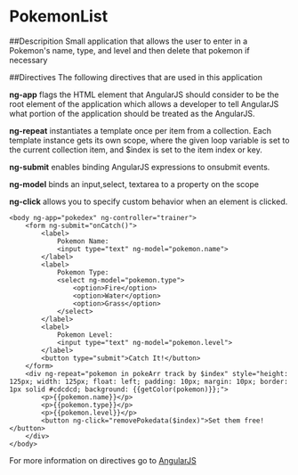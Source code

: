 # PokemonList

##Descripition 
Small application that allows the user to enter in a Pokemon's name, type, and level and then delete that pokemon if necessary


##Directives
The following directives that are used in this application

**ng-app** flags the HTML element that AngularJS should consider to be the root element of the application which allows a developer to tell AngularJS what portion of the application should be treated as the AngularJS.

**ng-repeat** instantiates a template once per item from a collection. Each template instance gets its own scope, where the given loop variable is set to the current collection item, and $index is set to the item index or key.

**ng-submit** enables binding AngularJS expressions to onsubmit events.

**ng-model** binds an input,select, textarea to a property on the scope

**ng-click** allows you to specify custom behavior when an element is clicked.

```
<body ng-app="pokedex" ng-controller="trainer">
    <form ng-submit="onCatch()">
        <label>
            Pokemon Name:
            <input type="text" ng-model="pokemon.name"> 
        </label>
        <label>
            Pokemon Type:
            <select ng-model="pokemon.type">
                <option>Fire</option>
                <option>Water</option>
                <option>Grass</option>
            </select>
        </label>
        <label>
            Pokemon Level:
            <input type="text" ng-model="pokemon.level"> 
        </label>
        <button type="submit">Catch It!</button>
    </form>
    <div ng-repeat="pokemon in pokeArr track by $index" style="height: 125px; width: 125px; float: left; padding: 10px; margin: 10px; border: 1px solid #cdcdcd; background: {{getColor(pokemon)}};">
        <p>{{pokemon.name}}</p>
        <p>{{pokemon.type}}</p>
        <p>{{pokemon.level}}</p>
        <button ng-click="removePokedata($index)">Set them free!</button>
    </div>
</body>
```

For more information on directives go to [AngularJS](https://docs.angularjs.org/tutorial)




